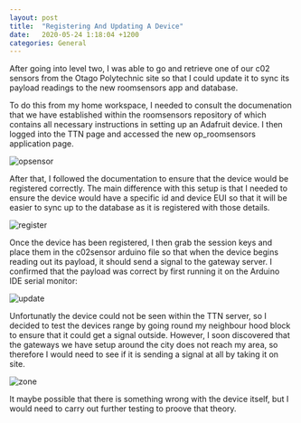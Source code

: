 ```yaml
---
layout: post
title:  "Registering And Updating A Device"
date:   2020-05-24 1:18:04 +1200
categories: General
---
```


After going into level two, I was able to go and retrieve one of our c02 sensors from the Otago Polytechnic
site so that I could update it to sync its payload readings to the new roomsensors app and database.

To do this from my home workspace, I needed to consult the documenation that we have established within the roomsensors
repository of which contains all necessary instructions in setting up an Adafruit device. I then logged into the TTN page
and accessed the new op_roomsensors application page.

<img src= "{{site.baseurl}}/assets/Images/roomSensorOp.PNG" alt = "opsensor">

After that, I followed the documentation to ensure that the device would be registered correctly. The main difference with
 this setup is that I needed to ensure the device would have a specific id and device EUI so that it will be easier to sync up
 to the database as it is registered with those details.
 
<img src= "{{site.baseurl}}/assets/Images/deviceRegister.PNG" alt = "register">

Once the device has been registered, I then grab the session keys and place them in the c02sensor arduino file so that when
the device begins reading out its payload, it should send a signal to the gateway server. I confirmed that the payload was correct by first
running it on the Arduino IDE serial monitor:

<img src= "{{site.baseurl}}/assets/Images/co2UpdateConfirm.PNG" alt = "update">

Unfortunatly the device could not be seen within the TTN server, so I decided to test the devices range by going round my neighbour hood
block to ensure that it could get a signal outside. However, I soon discovered that the gateways we have setup around the city does not
reach my area, so therefore I would need to see if it is sending a signal at all by taking it on site.

<img src= "{{site.baseurl}}/assets/Images/noFlyZone.PNG" alt = "zone">

It maybe possible that there is something wrong with the device itself, but I would need to carry out further testing to proove that
theory.

